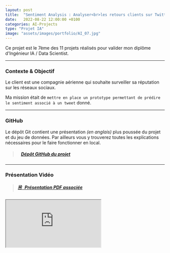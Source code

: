 ```yaml
---
layout: post
title:  "Sentiment Analysis : Analyser<br>les retours clients sur Twitter"
date:   2022-08-22 12:00:00 +0100
categories: AI-Projects
type: "Projet IA"
image: "assets/images/portfolio/AI_07.jpg"
---
```


Ce projet est le 7ème des 11 projets réalisés pour valider mon diplôme d'Ingénieur IA / Data Scientist.

---
### Contexte & Objectif

Le client est une compagnie aérienne qui souhaite surveiller sa réputation sur les réseaux sociaux.

Ma mission était de `mettre en place un prototype permettant de prédire le sentiment associé à un tweet` donné.

---
### GitHub

Le dépôt Git contient une présentation *(en anglais)* plus poussée du projet et du jeu de données. Par ailleurs vous y trouverez toutes les explications nécessaires pour le faire fonctionner en local.

> ##### <ico class="ti-github"></ico>&nbsp;&nbsp; <a href='https://github.com/Valkea/OC_AI_07' target='_blank'>Dépôt GitHub du projet</a>

---
### Présentation Vidéo

> ##### <a href='{{site.baseurl}}/assets/pdf/AI_P07.pdf' target='_blank'><ico><b>🗎 </b></ico>&nbsp;&nbsp;Présentation PDF associée</a>

<iframe class='youtube_video' src="https://www.youtube-nocookie.com/embed/I6uETBqV01w" title="YouTube video player" allow="accelerometer; autoplay; clipboard-write; encrypted-media; gyroscope; picture-in-picture" allowfullscreen></iframe>
